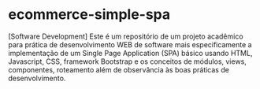 # ecommerce-simple-spa
 [Software Development] Este é um repositório de um projeto acadêmico para prática de desenvolvimento WEB de software mais especificamente  a implementação de um Single Page Application (SPA) básico usando HTML, Javascript, CSS, framework Bootstrap e os conceitos de módulos, views, componentes, roteamento além de observância às boas práticas de desenvolvimento.

